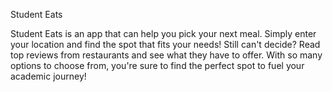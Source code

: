 Student Eats

Student Eats is an app that can help you pick your next meal. Simply enter your location and find the spot that fits your needs! 
Still can't decide? Read top reviews from restaurants and see what they have to offer. 
With so many options to choose from, you're sure to find the perfect spot to fuel your academic journey!
